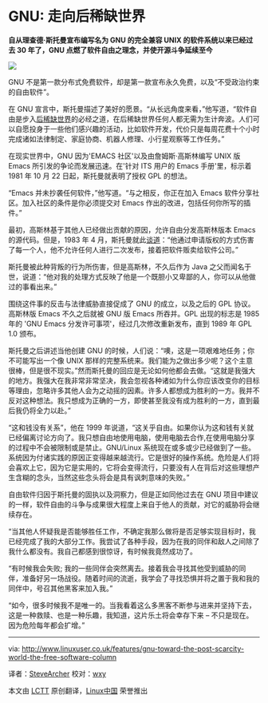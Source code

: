GNU: 走向后稀缺世界 
================================================================================
**自从理查德·斯托曼宣布编写名为 GNU 的完全兼容 UNIX 的软件系统以来已经过去 30 年了，GNU 点燃了软件自由之理念，并使开源斗争延续至今**

![](http://www.linuxuser.co.uk/wp-content/uploads/2011/04/Richard-Hillesley-200x150.jpg)

GNU 不是第一款分布式免费软件，却是第一款宣布永久免费，以及“不受政治约束的自由软件”。

在 GNU 宣言中，斯托曼描述了美好的愿景。“从长远角度来看，”他写道，“软件自由是步入[后稀缺世界][1]的必经之道，在后稀缺世界任何人都无需为生计奔波。人们可以自愿投身于一些他们感兴趣的活动，比如软件开发，代价只是每周花费十个小时完成诸如法律制定、家庭协商、机器人修理、小行星观察等工作任务。”

在现实世界中，GNU 因为'EMACS 社区'以及由詹姆斯·高斯林编写 UNIX 版 Emacs 所引发的争论而发展迅速。在'针对 ITS 用户的 Emacs 手册'里，标示着 1981 年 10 月 22 日起，斯托曼就表明了授权 GPL 的想法。

“Emacs 并未抄袭任何软件，”他写道。“与之相反，你正在加入 Emacs 软件分享社区。加入社区的条件是你必须提交对 Emacs 作出的改进，包括任何你所写的插件。”

最初，高斯林基于其他人已经做出贡献的原因，允许自由分发高斯林版本 Emacs 的源代码。但是，1983 年 4 月，斯托曼就此[谈道][2]：“他通过申请版权的方式伤害了每一个人，他不允许任何人进行二次发布，接着把软件贩卖给软件公司。”

斯托曼被此种背叛的行为所伤害，但是高斯林，不久后作为 Java 之父而闻名于世，说道：“他对我的处理方式反映了他是一个既胆小又卑鄙的人，你可以从他做过的事看出来。”

围绕这件事的反击与法律威胁直接促成了 GNU 的成立，以及之后的 GPL 协议。高斯林版 Emacs 不久之后就被 GNU 版 Emacs 所吞并。GPL 出现的标志是 1985 年的 'GNU Emacs 分发许可事项'，经过几次修改重新发布，直到 1989 年 GPL 1.0 颁布。

斯托曼之后讲述当他创建 GNU 的时候，人们说：“噢，这是一项艰难地任务；你不可能写出一个像 UNIX 那样的完整系统来。我们能为之做出多少呢？这个主意很棒，但是很不现实。”然而斯托曼的回应是无论如何他都会去做。“这就是我强大的地方。我强大在我非常非常坚决，我会忽视各种诸如为什么你应该改变你的目标等理由，忽略许多其他人会为之动摇的因素。许多人都想成为胜利的一方。我并不反对这种想法。我只想成为正确的一方，即使甚至我没有成为胜利的一方，直到最后我仍将全力以赴。”

“这和钱没有关系”，他在 1999 年说道，“这关乎自由。如果你认为这和钱有关就已经偏离讨论方向了。我只想自由地使用电脑，使用电脑去合作,在使用电脑分享的过程中不会被限制或是禁止。GNU/Linux 系统现在或多或少已经做到了一些。系统因为付诸实践的原因正变得越来越流行。它是很好的操作系统。危险是人们将会喜欢上它，因为它是实用的，它将会变得流行，只要没有人在背后对这些理想产生含糊的念头，当然这些念头将会是具有讽刺意味的失败。”

自由软件归因于斯托曼的固执以及洞察力，但是正如同他过去在 GNU 项目中建议的一样，软件自由的斗争与成果很大程度上来自于他人的贡献，对它的威胁将会继续存在。

“当其他人怀疑我是否能够胜任工作，不确定我那么做将是否足够实现目标时，我已经完成了我的大部分工作。我尝试了各种手段，因为在我的同伴和敌人之间除了我什么都没有。我自己都感到很惊讶，有时候我竟然成功了。

“有时候我会失败; 我的一些同伴会突然离去。接着我会寻找其他受到威胁的同伴，准备好另一场战役。随着时间的流逝，我学会了寻找恐惧并将之置于我和我的同伴中，号召其他黑客来加入我。”

“如今，很多时候我不是唯一的。当我看着这么多黑客不断参与进来并坚持下去，这是一种救赎、也是一种乐趣，我知道，这片乐土将会幸存下来 – 不只是现在。因为危险每年都会扩增。”

--------------------------------------------------------------------------------

via: http://www.linuxuser.co.uk/features/gnu-toward-the-post-scarcity-world-the-free-software-column

[1]:http://zh.wikipedia.org/wiki/%E5%90%8E%E7%A8%80%E7%BC%BA
[2]:bit.ly/d58ndg

译者：[SteveArcher](https://github.com/SteveArcher) 校对：[wxy](https://github.com/wxy)

本文由 [LCTT](https://github.com/LCTT/TranslateProject) 原创翻译，[Linux中国](http://linux.cn/) 荣誉推出
